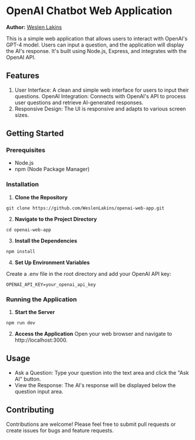 # OpenAI Chatbot Web Application

**Author:** [Weslen Lakins](https://github.com/WeslenLakins)

This is a simple web application that allows users to interact with OpenAI's GPT-4 model. Users can input a question, and the application will display the AI's response. It's built using Node.js, Express, and integrates with the OpenAI API.

## Features

1. User Interface: A clean and simple web interface for users to input their questions.
   OpenAI Integration: Connects with OpenAI's API to process user questions and retrieve AI-generated responses.
2. Responsive Design: The UI is responsive and adapts to various screen sizes.

## Getting Started

### Prerequisites

- Node.js
- npm (Node Package Manager)

### Installation

1. **Clone the Repository**

```
git clone https://github.com/WeslenLakins/openai-web-app.git
```

2. **Navigate to the Project Directory**

```
cd openai-web-app
```

3. **Install the Dependencies**

```
npm install
```

4. **Set Up Environment Variables**

Create a .env file in the root directory and add your OpenAI API key:

```
OPENAI_API_KEY=your_openai_api_key
```

### Running the Application

1. **Start the Server**

```
npm run dev
```

2. **Access the Application**
   Open your web browser and navigate to http://localhost:3000.

## Usage

- Ask a Question: Type your question into the text area and click the "Ask AI" button.
- View the Response: The AI's response will be displayed below the question input area.

## Contributing

Contributions are welcome! Please feel free to submit pull requests or create issues for bugs and feature requests.
